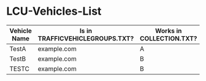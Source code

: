# LCU-Vehicles-List
|Vehicle Name|Is in TRAFFICVEHICLEGROUPS.TXT?|Works in COLLECTION.TXT?
|--------------|----------------------------|----------------------------|
| TestA| example.com| A
| TestB   | example.com     |B
| TESTC  | example.com    |B
